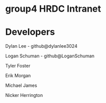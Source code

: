 # group4 HRDC Intranet

# Developers
Dylan Lee - github@dylanlee3024

Logan Schuman - github@LoganSchuman

Tyler Foster

Erik Morgan

Michael James

Nicker Herrington
